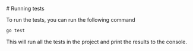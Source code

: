# Running tests

To run the tests, you can run the following command

```bash
go test
```

This will run all the tests in the project and print the results to the console.
